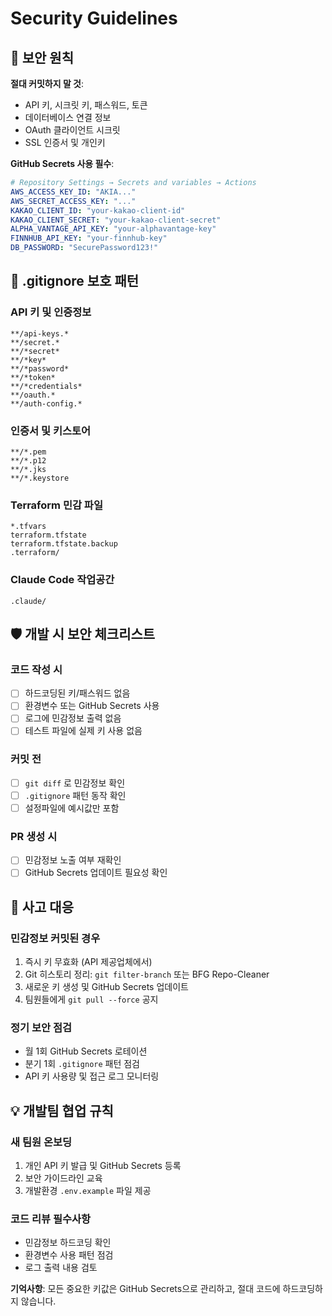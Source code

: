 # Security Guidelines

## 🔐 보안 원칙

**절대 커밋하지 말 것**:
- API 키, 시크릿 키, 패스워드, 토큰
- 데이터베이스 연결 정보
- OAuth 클라이언트 시크릿
- SSL 인증서 및 개인키

**GitHub Secrets 사용 필수**:
```yaml
# Repository Settings → Secrets and variables → Actions
AWS_ACCESS_KEY_ID: "AKIA..."
AWS_SECRET_ACCESS_KEY: "..."
KAKAO_CLIENT_ID: "your-kakao-client-id"
KAKAO_CLIENT_SECRET: "your-kakao-client-secret"
ALPHA_VANTAGE_API_KEY: "your-alphavantage-key"
FINNHUB_API_KEY: "your-finnhub-key"
DB_PASSWORD: "SecurePassword123!"
```

## 📁 .gitignore 보호 패턴

### API 키 및 인증정보
```
**/api-keys.*
**/secret.*
**/*secret*
**/*key*
**/*password*
**/*token*
**/*credentials*
**/oauth.*
**/auth-config.*
```

### 인증서 및 키스토어
```
**/*.pem
**/*.p12
**/*.jks
**/*.keystore
```

### Terraform 민감 파일
```
*.tfvars
terraform.tfstate
terraform.tfstate.backup
.terraform/
```

### Claude Code 작업공간
```
.claude/
```

## 🛡️ 개발 시 보안 체크리스트

### 코드 작성 시
- [ ] 하드코딩된 키/패스워드 없음
- [ ] 환경변수 또는 GitHub Secrets 사용
- [ ] 로그에 민감정보 출력 없음
- [ ] 테스트 파일에 실제 키 사용 없음

### 커밋 전
- [ ] `git diff` 로 민감정보 확인
- [ ] `.gitignore` 패턴 동작 확인
- [ ] 설정파일에 예시값만 포함

### PR 생성 시
- [ ] 민감정보 노출 여부 재확인
- [ ] GitHub Secrets 업데이트 필요성 확인

## 🚨 사고 대응

### 민감정보 커밋된 경우
1. 즉시 키 무효화 (API 제공업체에서)
2. Git 히스토리 정리: `git filter-branch` 또는 BFG Repo-Cleaner
3. 새로운 키 생성 및 GitHub Secrets 업데이트
4. 팀원들에게 `git pull --force` 공지

### 정기 보안 점검
- 월 1회 GitHub Secrets 로테이션
- 분기 1회 `.gitignore` 패턴 점검
- API 키 사용량 및 접근 로그 모니터링

## 💡 개발팀 협업 규칙

### 새 팀원 온보딩
1. 개인 API 키 발급 및 GitHub Secrets 등록
2. 보안 가이드라인 교육
3. 개발환경 `.env.example` 파일 제공

### 코드 리뷰 필수사항
- 민감정보 하드코딩 확인
- 환경변수 사용 패턴 점검
- 로그 출력 내용 검토

**기억사항**: 모든 중요한 키값은 GitHub Secrets으로 관리하고, 절대 코드에 하드코딩하지 않습니다.